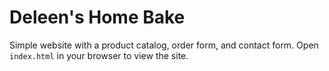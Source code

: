 # Deleen's Home Bake

Simple website with a product catalog, order form, and contact form. Open `index.html` in your browser to view the site.
